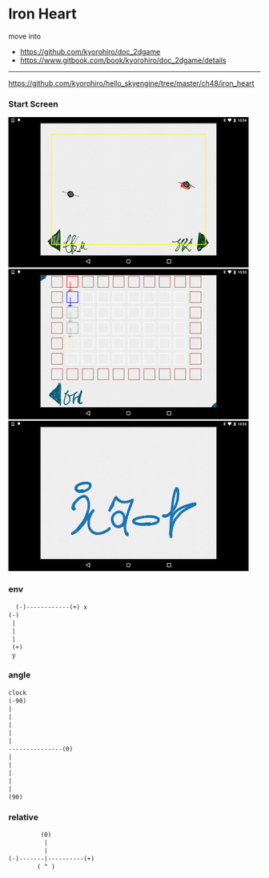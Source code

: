 # Iron Heart
move into
* https://github.com/kyorohiro/doc_2dgame
* https://www.gitbook.com/book/kyorohiro/doc_2dgame/details



---------------------- 

https://github.com/kyorohiro/hello_skyengine/tree/master/ch48/iron_heart

### Start Screen

![](aaa.png)
![](bbb.png)
![](ccc.png)

### env

```
  (-)------------(+) x
(-)
 |
 |
 |
 (+)
 y
```

### angle
```
clock
(-90)
|
|
|
|
|
---------------(0)
|
|
|
|
|
(90)
```

### relative
```
         (0)
          |
          |
(-)-------|----------(+)
        ( ^ )
```
